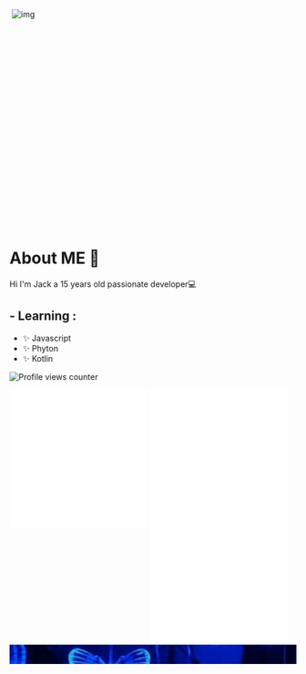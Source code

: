 

<img height="420" width="500" alt="img" align="right" src="gif2.gif">


# <div align="left">About ME 💬 </div>  
 


Hi I'm Jack a 15 years old passionate developer💻  
  
## - Learning :
- ✨ Javascript
- ✨ Phyton
- ✨ Kotlin


![Profile views counter](https://komarev.com/ghpvc/?username=jackvvl&&style=flat-square)  



<div>
  <img src="/metrics1.svg" width="48%" align="top" />
  <img src="/metrics2.svg" width="48%"  />
</div>

<div class="contenedor">
<img src="3vs4.png" align="top">
</div>



